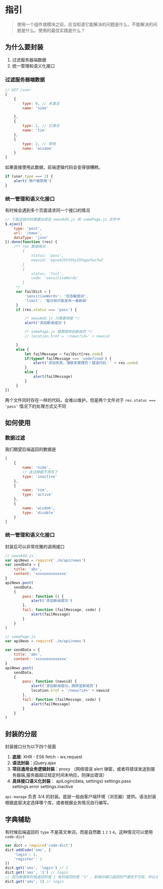 # 指引

> 使用一个组件或模块之前，应当知道它能解决的问题是什么，不能解决的问题是什么。使用的最佳实践是什么？

## 为什么要封装

1. 过滤服务器端数据
2. 统一管理和语义化接口

### 过滤服务器端数据

```js
// GET /user
[
    {
        type: 0, // 未激活
        name: 'nimo'

    },
    {
        type: 1, // 已激活
        name: 'tim'
    },
    {
        type: 2, // 禁用
        name: 'wisdom'
    }
]
```

如果直接使用此数据，前端逻辑代码会变得很糟糕。

```js
if (user.type === 2) {
    alert('用户被禁用')
}
```


### 统一管理和语义化接口

有时候会遇到多个页面请求同一个接口的情况

```js
// 下面这段代码需要出现在 newsAdd.js 和 somePage.js 文件中
$.ajax({
    type: 'post',
    url: '/news',
    dataType: 'json'
}).done(function (res) {
    /** res 数据格式
        {
            status: 'pass',
            newsid: 'egvw423h35hy35hqgwfwsfw2'
        }
        {
            status: 'fail',
            code: 'sensitiveWords'
        }
     */
     var failDict = {
         'sensitiveWords': '包含敏感词',
         'limit': '每分钟只能发布一条新闻'
     }
     if (res.status === 'pass') {

         /* newsAdd.js 只需要弹窗 */
         alert('添加新闻成功')

         /* somePage.js 需要跳转到新闻页 */
         // location.href = '/news?id=' + newsid

     }
     else {
         let failMessage = failDict[res.code]
         if(typeof failMessage === 'undefined') {
             alert('添加失败，请联系管理员！错误代码：' + res.code)
         }
         else {
             alert(failMessage)
         }
     }
})
```

两个文件同时存在一样的代码，会难以维护。但是两个文件对于 `res.status === 'pass'` 情况下的处理方式又不同


## 如何使用

### 数据过滤


我们期望后端返回的数据是

```js
[
    {
        name: 'nimo',
        // 连注释都不用写了
        type: 'inactive'
    },
    {
        name: 'tim',
        type: 'active'
    },
    {
        name: 'wisdom',
        type: 'disable'
    }
]
```


### 统一管理和语义化接口

封装后可以非常优雅的调用接口

```js
// newsAdd.js
var apiNews = require('./m/api/news')
var sendData = {
    title: 'abc',
    content: 'xxxxoxoxoxoxox'
}
apiNews.post(
    sendData,
    {
        pass: function () {
            alert('添加新闻成功')
        },
        fail: function (failMessage, code) {
            alert(failMessage)
        }
    }
)
```

```js
// somePage.js
var apiNews = require('./m/api/news')

var sendData = {
    title: 'abc',
    content: 'xxxxoxoxoxoxox'
}
apiNews.post(
    sendData,
    {
        pass: function (newsid) {
            alert('添加新闻成功，跳转至新闻页')
            location.href = '/news?id=' + newsid
        },
        fail: function (failMessage, code) {
            alert(failMessage)
        }
    }
)
```

## 封装的分层

封装接口分为以下四个层面

1. **底层**: XHR - ES6 fetch - wx.request
2. **语法封装**：jQuery.ajax
3. **项目通用业务逻辑封装**：proxy （网络错误 alert 弹窗，或者将错误发送到服务器端,服务器超过规定时间未响应，则弹出错误）
4. **具体接口语义化封装**： apiLogin(data, settings) settings.pass settings.error  settings.inactive

`api-manage` 负责 3/4 的封装。底层一般由客户端环境（浏览器）提供。语法封装根据底层决定选择哪个库，或者根据业务情况自行编写。


## 字典辅助

有时候后端返回的 `type` 不是英文单词，而是自然数 `1` `2` `3` `4`。这种情况可以使用 `code-dict`

```js
var dict = require('code-dict')
dict.addCode('sms', {
    'login': 1,
    'register': 2
})
dict.get('sms', 'login') // 1
dict.get('sms', '1') // login
// 因为数据有时候返回的是 1 有时返回的是 "1" 。前端对接口返回的严谨性不可控，所以允许 1 == "1"
dict.get('sms', 1) // login
```

